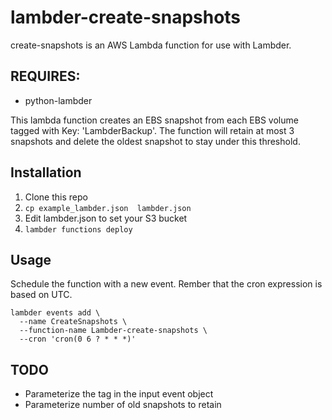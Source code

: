 # lambder-create-snapshots

create-snapshots is an AWS Lambda function for use with Lambder.

## REQUIRES:
* python-lambder

This lambda function creates an EBS snapshot from each EBS volume
tagged with Key: 'LambderBackup'. The function will retain at most 3 snapshots
and delete the oldest snapshot to stay under this threshold.

## Installation

1. Clone this repo
2. `cp example_lambder.json  lambder.json`
3. Edit lambder.json to set your S3  bucket
4. `lambder functions deploy`

## Usage

Schedule the function with a new event. Rember that the cron expression is
based on UTC.

    lambder events add \
      --name CreateSnapshots \
      --function-name Lambder-create-snapshots \
      --cron 'cron(0 6 ? * * *)'

## TODO

* Parameterize the tag in the input event object
* Parameterize number of old snapshots to retain
